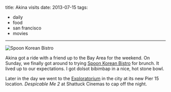 title: Akina visits
date: 2013-07-15
tags:
- daily
- food
- san francisco
- movies
---

![Spoon Korean Bistro](https://dl.dropbox.com/u/4291520/journal-images/spoon.jpg)

Akina got a ride with a friend up to the Bay Area for the weekend. On Sunday, we finally got around to trying [Spoon Korean Bistro](http://www.spoonashby.com/spoon/) for brunch. It lived up to our expectations. I got dolsot bibimbap in a nice, hot stone bowl.

Later in the day we went to the [Exploratorium](http://www.exploratorium.edu/) in the city at its new Pier 15 location. *Despicable Me 2* at Shattuck Cinemas to cap off the night.
